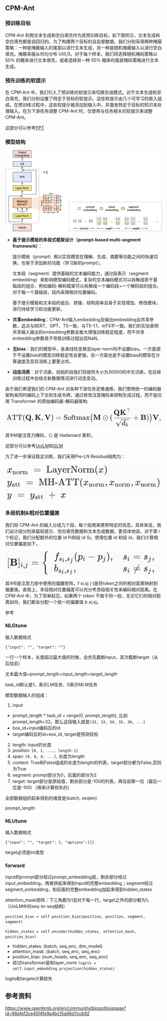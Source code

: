## CPM-Ant

### 预训练目标

CPM-Ant 利用文本生成和空白填充作为其预训练目标。如下图所示，文本生成和空白填充都是自回归的。为了构建两个目标的自监督数据，我们分别采用两种掩蔽策略：一种是掩蔽输入的尾部以进行文本生成，另一种是随机掩蔽输入以进行空白填充。掩蔽率服从均匀分布 U(0,1)。对于每个样本，我们将选择随机掩码策略以 50% 的概率进行文本填充，或者选择另一种 50% 概率的尾部掩码策略进行文本生成。

### 预先训练的软提示

在 CPM-Ant 中，我们引入了预训练的软提示来切换生成模式。对于文本生成和空白填充，我们分别设置了特定于目标的软提示。这些软提示由几个可学习的嵌入组成。在预训练过程中，这些软提示被添加到输入中，并激发特定于目标的知识来处理输入。在为下游任务调整 CPM-Ant 时，仅使用与任务相关的软提示来调整 CPM-Ant。

这部分可以参考[PPT](../../Prompt/PPT/PPT.md)

### 模型结构

![](img/Pasted%20image%2020230210180241.png)

-   **基于提示模板的多段式框架设计（prompt-based multi-segment framework）**：
	
	提示模板（prompt）用以实现模型在理解、生成、摘要等功能之间的快速切换，也易于添加新的功能（学习新的prompt）。
    
    文本段（segment）提供基础的文本编码能力，通过段表示（segment embedding）来影响模型编码模式，复杂的文本编码模式可以拆解成若干基础段的组合，例如编码-解码框架可以拆解成一个编码段+一个解码段的组合。对于每一个基础段，段内采用相对位置编码。
    
    基于提示模板和文本段的组合、拼接，结构简单且易于实现增加、修改模块，进行持续学习和功能更新。
    
-   **共享embedding**：CPM-Ant输入embedding及输出embedding会共享参数，这点与BERT、GPT、T5一致，与T5-1.1、mT5不一致。我们的实验表明共享输入输出的embedding参数会极大增强训练稳定程度，而不共享embedding参数易于导致训练过程出现NaN。
    
-   **无bias**：我们的模型中，各类线性变换及layer norm均不设置bias。一方面源于不设置bias的模型训练稳定性会更强，另一方面也是不设置bias的模型在计算速度及显存消耗上要更占优。
    
-   **动态词表**：对于词表，初始阶段我们将提供大小为30000的中文词表，在后续训练过程中会结合新数据情况进行动态变动。

由于我们希望我们的 CPM-Ant 对各种下游任务足够通用，我们使用统一的编码器架构来同时编码上下文和生成令牌，通过修改注意掩码来控制生成过程，而不是应用 Transformer 的原始编码器-解码器架构:

![](img/Pasted%20image%2020230210182444.png)

其中M是注意力掩码，⊙ 是 Hadamard 乘积。

这部分可以参考[UniLM](../../UniLM/UniLM.md)和[GLM](../../GLM/GLM.md)

为了进一步保证稳定训练，我们采用Pre-LN Residual结构为：

![](img/Pasted%20image%2020230210182946.png)

### 多段机制&相对位置偏差

我们将 CPM-Ant 的输入分成几个段，每个段用来携带特定的信息。具体来说，我们设计段分别承载软提示、空白填充数据和文本生成数据。更具体地说，对于第 i 个标记，我们分配额外的位置 id Pi和段 id Si。使用位置 id 和段 id，我们计算相对位置偏差如下，

![](img/Pasted%20image%2020230210183128.png)

其中B是注意力层中使用的偏置矩阵，f si,sj (·)是将token之间的相对距离映射到偏置值。直观上，多段相对位置偏差可以充分考虑段相关性来编码相对距离。在 CPM-Ant 中，为了简单起见，如果两个 token 不属于同一段，无论它们的相对距离如何，我们都会分配一个统一的偏置值 b si,sj。

参考


### NLGtune

输入数据格式
```
{"input": "", "target": ""}
```

一行一个样本，长度超过最大值的时候，会优先截断input，其次截断target（从后往前）

文本最大值=prompt_length+input_length+target_length

task_id默认是1，表示LM任务，0表示MLM任务

模型数据输入的组成：
1. input
- prompt_length * task_id + range(0, prompt_length), 比如prompt_length=32，那么这段输入就是`[32, 33, 34, 35, 36, ...]`
- bos_id+input编码后的id
- target编码后的id+eos_id, target是预测目标
2. length: input的长度
3. position: `[0, 1, ..., length-1]`
4. span: `[0, 0, 0, ...]`, 长度为length
5. context: True和False组成的长度为length的列表，target部分都为False,否则为True
6. segment: prompt部分为0，后面的部分为2
7. target: target部分是原始值，剩余部分是-100的列表，再往前移一位（最后一位是-100）（用来计算损失的）

全部数据组织起来得到的维度是(batch, seqlen)

prompt_length

### NLUtune

输入数据格式
```
{"input": "", "target": 1, "options":[]}
```

target必须是int类型

### forward

input的prompt部分经过prompt_embedding层，剩余部分经过input_embedding，两者拼起来得到input的完整embedding；segment经过segment_embedding，和前面的完整embedding加起来得到hidden_states

attention_mask矩阵：下三角都为1且对于每一行，target之外的部分都为1。（UniLM中的seq-to-seq结构）

`position_bias = self.position_bias(position, position, segment, segment)`

`hidden_states = self.encoder(hidden_states, attention_mask, position_bias)`
- hidden_states: (batch, seq_enc, dim_model)
- attention_mask: (batch, seq_enc, seq_enc)
- position_bias: (num_heads, seq_enc, seq_enc)
- 经过transformer层和layer_norm
`logits = self.input_embedding.projection(hidden_states)`

logits和targets计算损失


## 参考资料

https://www.openbmb.org/en/community/blogs/blogpage?id=98afef2ce45f4fe9a4bc15a66d7ccb92

